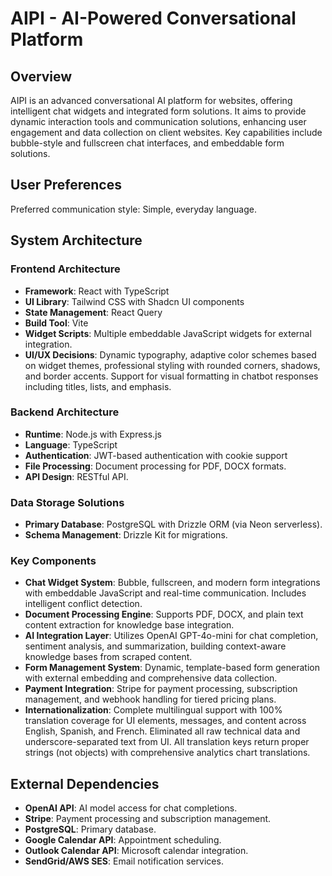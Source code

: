 # AIPI - AI-Powered Conversational Platform

## Overview

AIPI is an advanced conversational AI platform for websites, offering intelligent chat widgets and integrated form solutions. It aims to provide dynamic interaction tools and communication solutions, enhancing user engagement and data collection on client websites. Key capabilities include bubble-style and fullscreen chat interfaces, and embeddable form solutions.

## User Preferences

Preferred communication style: Simple, everyday language.

## System Architecture

### Frontend Architecture
- **Framework**: React with TypeScript
- **UI Library**: Tailwind CSS with Shadcn UI components
- **State Management**: React Query
- **Build Tool**: Vite
- **Widget Scripts**: Multiple embeddable JavaScript widgets for external integration.
- **UI/UX Decisions**: Dynamic typography, adaptive color schemes based on widget themes, professional styling with rounded corners, shadows, and border accents. Support for visual formatting in chatbot responses including titles, lists, and emphasis.

### Backend Architecture
- **Runtime**: Node.js with Express.js
- **Language**: TypeScript
- **Authentication**: JWT-based authentication with cookie support
- **File Processing**: Document processing for PDF, DOCX formats.
- **API Design**: RESTful API.

### Data Storage Solutions
- **Primary Database**: PostgreSQL with Drizzle ORM (via Neon serverless).
- **Schema Management**: Drizzle Kit for migrations.

### Key Components
- **Chat Widget System**: Bubble, fullscreen, and modern form integrations with embeddable JavaScript and real-time communication. Includes intelligent conflict detection.
- **Document Processing Engine**: Supports PDF, DOCX, and plain text content extraction for knowledge base integration.
- **AI Integration Layer**: Utilizes OpenAI GPT-4o-mini for chat completion, sentiment analysis, and summarization, building context-aware knowledge bases from scraped content.
- **Form Management System**: Dynamic, template-based form generation with external embedding and comprehensive data collection.
- **Payment Integration**: Stripe for payment processing, subscription management, and webhook handling for tiered pricing plans.
- **Internationalization**: Complete multilingual support with 100% translation coverage for UI elements, messages, and content across English, Spanish, and French. Eliminated all raw technical data and underscore-separated text from UI. All translation keys return proper strings (not objects) with comprehensive analytics chart translations.

## External Dependencies

- **OpenAI API**: AI model access for chat completions.
- **Stripe**: Payment processing and subscription management.
- **PostgreSQL**: Primary database.
- **Google Calendar API**: Appointment scheduling.
- **Outlook Calendar API**: Microsoft calendar integration.
- **SendGrid/AWS SES**: Email notification services.